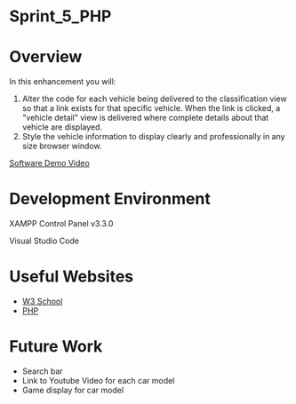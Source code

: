 # Sprint_5_PHP

# Overview

In this enhancement you will:

1. Alter the code for each vehicle being delivered to the classification view so that a link exists for that specific vehicle. When the link is clicked, a "vehicle detail" view is delivered where complete details about that vehicle are displayed.
2. Style the vehicle information to display clearly and professionally in any size browser window.



[Software Demo Video](https://www.loom.com/share/bead0edbfca849b797eb8a349902d3a7)

# Development Environment

XAMPP Control Panel v3.3.0

Visual Studio Code

# Useful Websites

* [W3 School](https://www.w3schools.com/php/php_compiler.asp)
* [PHP](https://www.php.net/)

# Future Work
* Search bar 
* Link to Youtube Video for each car model
* Game display for car model
